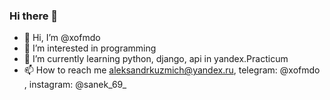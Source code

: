 ### Hi there 👋
- 👋 Hi, I’m @xofmdo
- 👀 I’m interested in programming
- 🌱 I’m currently learning python, django, api in yandex.Practicum
- 📫 How to reach me aleksandrkuzmich@yandex.ru, telegram: @xofmdo , instagram: @sanek_69_


<!--
**xofmdo/xofmdo** is a ✨ _special_ ✨ repository because its `README.md` (this file) appears on your GitHub profile.
